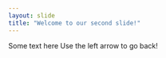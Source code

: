 ```yaml
---
layout: slide
title: "Welcome to our second slide!"
---
```

Some text here 
Use the left arrow to go back!
